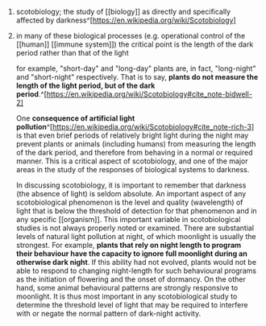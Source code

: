 1. scotobiology; the study of [[biology]] as directly and specifically affected by darkness^[https://en.wikipedia.org/wiki/Scotobiology]
2. in many of these biological processes (e.g. operational control of the [[human]] [[immune system]]) the critical point is the length of the dark period rather than that of the light
   
   for example, "short-day" and "long-day" plants are, in fact, "long-night" and "short-night" respectively. That is to say, **plants do not measure the length of the light period, but of the dark period**.^[https://en.wikipedia.org/wiki/Scotobiology#cite_note-bidwell-2]
   
   One **consequence of artificial light pollution**^[https://en.wikipedia.org/wiki/Scotobiology#cite_note-rich-3] is that even brief periods of relatively bright light during the night may prevent plants or animals (including humans) from measuring the length of the dark period, and therefore from behaving in a normal or required manner. This is a critical aspect of scotobiology, and one of the major areas in the study of the responses of biological systems to darkness.
   
   In discussing scotobiology, it is important to remember that darkness (the absence of light) is seldom absolute. An important aspect of any scotobiological phenomenon is the level and quality (wavelength) of light that is below the threshold of detection for that phenomenon and in any specific [[organism]]. This important variable in scotobiological studies is not always properly noted or examined. There are substantial levels of natural light pollution at night, of which moonlight is usually the strongest. For example, **plants that rely on night length to program their behaviour have the capacity to ignore full moonlight during an otherwise dark night**. If this ability had not evolved, plants would not be able to respond to changing night-length for such behavioural programs as the initiation of flowering and the onset of dormancy. On the other hand, some animal behavioural patterns are strongly responsive to moonlight. It is thus most important in any scotobiological study to determine the threshold level of light that may be required to interfere with or negate the normal pattern of dark-night activity.